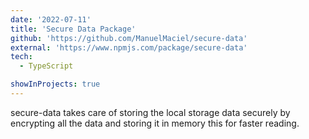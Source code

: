 ```yaml
---
date: '2022-07-11'
title: 'Secure Data Package'
github: 'https://github.com/ManuelMaciel/secure-data'
external: 'https://www.npmjs.com/package/secure-data'
tech:
  - TypeScript

showInProjects: true
---
```


secure-data takes care of storing the local storage data securely by encrypting all the data and storing it in memory this for faster reading.